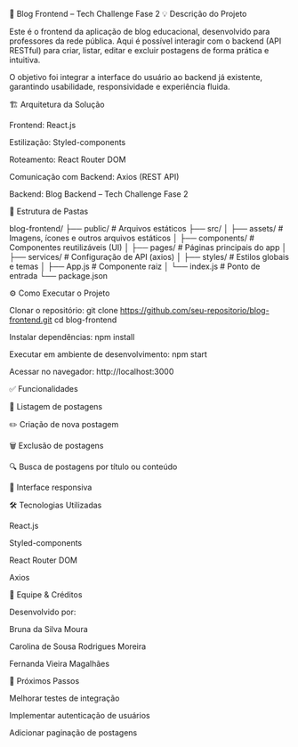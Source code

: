📝 Blog Frontend – Tech Challenge Fase 2
💡 Descrição do Projeto

Este é o frontend da aplicação de blog educacional, desenvolvido para professores da rede pública.
Aqui é possível interagir com o backend (API RESTful) para criar, listar, editar e excluir postagens de forma prática e intuitiva.

O objetivo foi integrar a interface do usuário ao backend já existente, garantindo usabilidade, responsividade e experiência fluida.

🏗️ Arquitetura da Solução

Frontend: React.js

Estilização: Styled-components

Roteamento: React Router DOM

Comunicação com Backend: Axios (REST API)

Backend: Blog Backend – Tech Challenge Fase 2


📂 Estrutura de Pastas

blog-frontend/
├── public/             # Arquivos estáticos
├── src/
│   ├── assets/         # Imagens, ícones e outros arquivos estáticos
│   ├── components/     # Componentes reutilizáveis (UI)
│   ├── pages/          # Páginas principais do app
│   ├── services/       # Configuração de API (axios)
│   ├── styles/         # Estilos globais e temas
│   ├── App.js          # Componente raiz
│   └── index.js        # Ponto de entrada
└── package.json

⚙️ Como Executar o Projeto

Clonar o repositório:
git clone https://github.com/seu-repositorio/blog-frontend.git
cd blog-frontend

Instalar dependências:
npm install

Executar em ambiente de desenvolvimento:
npm start

Acessar no navegador:
http://localhost:3000


✅ Funcionalidades

📌 Listagem de postagens

✏️ Criação de nova postagem

🗑️ Exclusão de postagens

🔍 Busca de postagens por título ou conteúdo

📱 Interface responsiva


🛠️ Tecnologias Utilizadas

React.js

Styled-components

React Router DOM

Axios


👥 Equipe & Créditos

Desenvolvido por:

Bruna da Silva Moura

Carolina de Sousa Rodrigues Moreira

Fernanda Vieira Magalhães


🚀 Próximos Passos

Melhorar testes de integração

Implementar autenticação de usuários

Adicionar paginação de postagens
